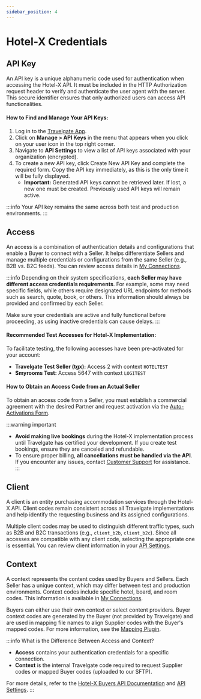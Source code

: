 ```yaml
---
sidebar_position: 4
---
```


# Hotel-X Credentials

## API Key

An API key is a unique alphanumeric code used for authentication when accessing the Hotel-X API. It must be included in the HTTP Authorization request header to verify and authenticate the user agent with the server. This secure identifier ensures that only authorized users can access API functionalities.

#### How to Find and Manage Your API Keys:
1. Log in to the [Travelgate App](https://www.travelgate.com/).
2. Click on **Manage > API Keys** in the menu that appears when you click on your user icon in the top right corner.
3. Navigate to **API Settings** to view a list of API keys associated with your organization (encrypted).
4. To create a new API key, click Create New API Key and complete the required form. Copy the API key immediately, as this is the only time it will be fully displayed.
   - **Important:** Generated API keys cannot be retrieved later. If lost, a new one must be created. Previously used API keys will remain active.

:::info
Your API key remains the same across both test and production environments.
:::

## Access

An access is a combination of authentication details and configurations that enable a Buyer to connect with a Seller. It helps differentiate Sellers and manage multiple credentials or configurations from the same Seller (e.g., B2B vs. B2C feeds). You can review access details in [My Connections](https://app.travelgate.com/connections/myconnections).

:::info
Depending on their system specifications, **each Seller may have different access credentials requirements**. For example, some may need specific fields, while others require designated URL endpoints for methods such as search, quote, book, or others. This information should always be provided and confirmed by each Seller. 

Make sure your credentials are active and fully functional before proceeding, as using inactive credentials can cause delays.
:::

#### Recommended Test Accesses for Hotel-X Implementation:
To facilitate testing, the following accesses have been pre-activated for your account:
   - **Travelgate Test Seller (tgx):** Access 2 with context `HOTELTEST`
   - **Smyrooms Test:** Access 5647 with context `LOGITEST`

#### How to Obtain an Access Code from an Actual Seller
To obtain an access code from a Seller, you must establish a commercial agreement with the desired Partner and request activation via the [Auto-Activations Form](/kb/platform/app-features/connections/my-connections/guick-guide-to-auto-activations).

:::warning important
- **Avoid making live bookings** during the Hotel-X implementation process until Travelgate has certified your development. If you create test bookings, ensure they are canceled and refundable.
- To ensure proper billing, **all cancellations must be handled via the API**. If you encounter any issues, contact [Customer Support](https://app.travelgate.com/support) for assistance.
:::

## Client

A client is an entity purchasing accommodation services through the Hotel-X API. Client codes remain consistent across all Travelgate implementations and help identify the requesting business and its assigned configurations.

Multiple client codes may be used to distinguish different traffic types, such as B2B and B2C transactions (e.g., `client_b2b`, `client_b2c`). Since all accesses are compatible with any client code, selecting the appropriate one is essential. You can review client information in your [API Settings](/kb/platform/app-features/connections/api-settings/).

## Context

A context represents the content codes used by Buyers and Sellers. Each Seller has a unique context, which may differ between test and production environments. Context codes include specific hotel, board, and room codes. This information is available in [My Connections](https://app.travelgate.com/connections/myconnections).

Buyers can either use their own context or select content providers. Buyer context codes are generated by the Buyer (not provided by Travelgate) and are used in mapping file names to align Supplier codes with the Buyer's mapped codes. For more information, see the [Mapping Plugin](/docs/apis/for-buyers/hotel-x-pull-buyers-api/plugins/mapping).

:::info What is the Difference Between Access and Context?
- **Access** contains your authentication credentials for a specific connection.
- **Context** is the internal Travelgate code required to request Supplier codes or mapped Buyer codes (uploaded to our SFTP).

For more details, refer to the [Hotel-X Buyers API Documentation](/docs/get-started/key-concepts) and [API Settings](/kb/platform/app-features/connections/api-settings/).
:::
